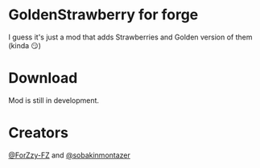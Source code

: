 # GoldenStrawberry for forge
I guess it's just a mod that adds Strawberries and Golden version of them (kinda 😏)

# Download
Mod is still in development.

# Creators
[@ForZzy-FZ](https://github.com/ForZzy-FZ) and
[@sobakinmontazer](https://github.com/sobakinmontazer)
